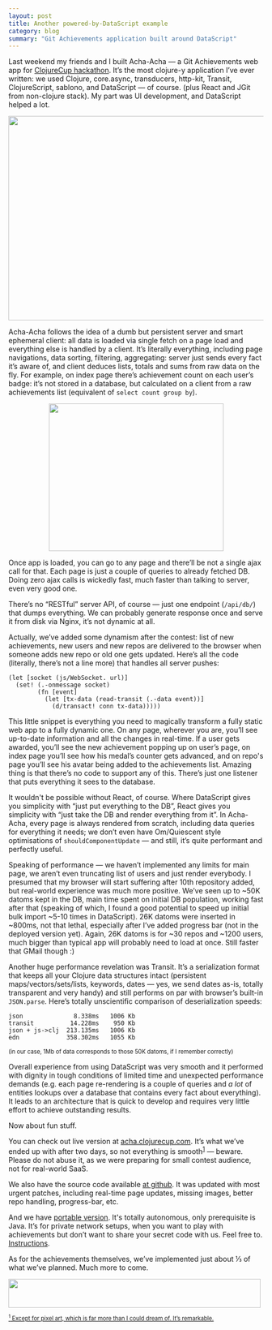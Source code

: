 ```yaml
---
layout: post
title: Another powered-by-DataScript example
category: blog
summary: "Git Achievements application built around DataScript"
---
```


Last weekend my friends and I built Acha-Acha — a Git Achievements web app for <a href="https://clojurecup.com/#/apps/acha">ClojureCup hackathon</a>. It’s the most clojure-y application I’ve ever written: we used Clojure, core.async, transducers, http-kit, Transit, ClojureScript, sablono, and DataScript — of course. (plus React and JGit from non-clojure stack). My part was UI development, and DataScript helped a lot.

<a href="https://clojurecup.com/#/apps/acha" style="border: none; "><img src="acha.jpg" style="width: 523px; height: 403px;"></a>

Acha-Acha follows the idea of a dumb but persistent server and smart ephemeral client: all data is loaded via single fetch on a page load and everything else is handled by a client. It’s literally everything, including page navigations, data sorting, filtering, aggregating: server just sends every fact it’s aware of, and client deduces lists, totals and sums from raw data on the fly. For example, on index page there’s achievement count on each user’s badge: it’s not stored in a database, but calculated on a client from a raw achievements list (equivalent of `select count group by`).

<p style="text-align: center"><img src="aggregations.png" style="width: 345px; height: 291px"></p>

Once app is loaded, you can go to any page and there’ll be not a single ajax call for that. Each page is just a couple of queries to already fetched DB. Doing zero ajax calls is wickedly fast, much faster than talking to server, even very good one.

There’s no “RESTful” server API, of course — just one endpoint (`/api/db/`) that dumps everything. We can probably generate response once and serve it from disk via Nginx, it’s not dynamic at all.

Actually, we’ve added some dynamism after the contest: list of new achievements, new users and new repos are delivered to the browser when someone adds new repo or old one gets updated. Here’s all the code (literally, there’s not a line more) that handles all server pushes:

    (let [socket (js/WebSocket. url)]
      (set! (.-onmessage socket)
            (fn [event]
              (let [tx-data (read-transit (.-data event))]
                (d/transact! conn tx-data)))))

This little snippet is everything you need to magically transform a fully static web app to a fully dynamic one. On any page, wherever you are, you’ll see up-to-date information and all the changes in real-time. If a user gets awarded, you’ll see the new achievement popping up on user’s page, on index page you’ll see how his medal’s counter gets advanced, and on repo's page you’ll see his avatar being added to the achievements list. Amazing thing is that there’s no code to support any of this. There’s just one listener that puts everything it sees to the database.

It wouldn't be possible without React, of course. Where DataScript gives you simplicity with “just put everything to the DB”, React gives you simplicity with “just take the DB and render everything from it”. In Acha-Acha, every page is always rendered from scratch, including data queries for everything it needs; we don’t even have Om/Quiescent style optimisations of `shouldComponentUpdate` — and still, it’s quite performant and perfectly useful.

Speaking of performance — we haven’t implemented any limits for main page, we aren’t even truncating list of users and just render everybody. I presumed that my browser will start suffering after 10th repository added, but real-world experience was much more positive. We’ve seen up to ~50K datoms kept in the DB, main time spent on initial DB population, working fast after that (speaking of which, I found a good potential to speed up initial bulk import ~5-10 times in DataScript). 26K datoms were inserted in ~800ms, not that lethal, especially after I’ve added progress bar (not in the deployed version yet). Again, 26K datoms is for ~30 repos and ~1200 users, much bigger than typical app will probably need to load at once. Still faster that GMail though :)

Another huge performance revelation was Transit. It’s a serialization format that keeps all your Clojure data structures intact (persistent maps/vectors/sets/lists, keywords, dates — yes, we send dates as-is, totally transparent and very handy) and still performs on par with browser’s built-in `JSON.parse`. Here’s totally unscientific comparison of deserialization speeds:

    json              8.338ms   1006 Kb
    transit          14.228ms    950 Kb
    json + js->clj  213.135ms   1006 Kb
    edn             358.302ms   1055 Kb

<p style="font-size: 80%;">(in our case, 1Mb of data corresponds to those 50K datoms, if I remember correctly)</p>

Overall experience from using DataScript was very smooth and it performed with dignity in tough conditions of limited time and unexpected performance demands (e.g. each page re-rendering is a couple of queries and _a lot_ of entities lookups over a database that contains every fact about everything). It leads to an architecture that is quick to develop and requires very little effort to achieve outstanding results.

Now about fun stuff.

You can check out live version at [acha.clojurecup.com](http://acha.clojurecup.com). It’s what we’ve ended up with after two days, so not everything is smooth<sup><a id="footnote1_back" href="#footnote1" style="border: none; outline: none;" >1</a></sup> — beware. Please do not abuse it, as we were preparing for small contest audience, not for real-world SaaS. 

We also have the source code available [at github](https://github.com/clojurecup2014/acha). It was updated with most urgent patches, including real-time page updates, missing images, better repo handling, progress-bar, etc.

And we have [portable version](https://github.com/clojurecup2014/acha/releases). It's totally autonomous, only prerequisite is Java. It’s for private network setups, when you want to play with achievements but don’t want to share your secret code with us. Feel free to. [Instructions](https://github.com/clojurecup2014/acha/blob/master/README.md).

As for the achievements themselves, we’ve implemented just about ⅓ of what we’ve planned. Much more to come.

<img src="tease.png" style="width: 498px; height: 57px;">

<p style="font-size: 80%;"><a  id="footnote1" href="#footnote1_back" style="border: none; outline: none;"><sup>1</sup> Except for pixel art, which is far more than I could dream of. It’s remarkable.</a></p>